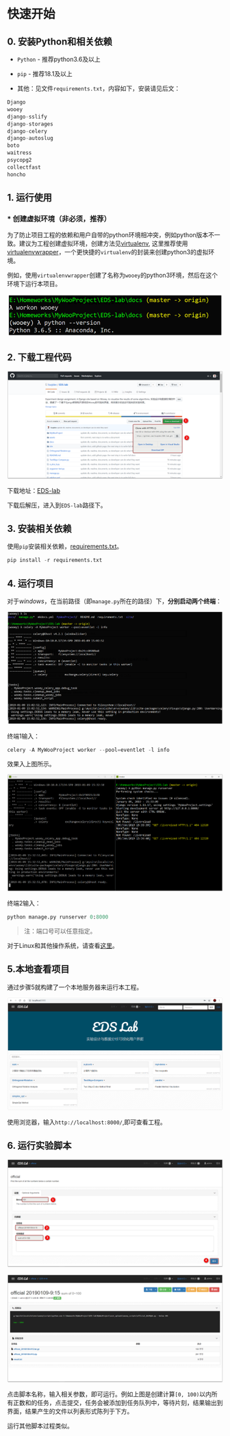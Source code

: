 # 快速开始



## 0. 安装Python和相关依赖

* `Python` - 推荐python3.6及以上
* `pip` - 推荐18.1及以上

* 其他：见文件`requirements.txt`，内容如下，安装请见后文：

```python
Django
wooey
django-sslify
django-storages
django-celery
django-autoslug
boto
waitress
psycopg2
collectfast
honcho
```



## 1. 运行使用

### * 创建虚拟环境（非必须，推荐）

为了防止项目工程的依赖和用户自带的python环境相冲突，例如python版本不一致。建议为工程创建虚拟环境，创建方法见[virtualenv](https://virtualenv.pypa.io/en/latest/userguide/), 这里推荐使用[virtualenvwrapper](https://virtualenvwrapper.readthedocs.io/en/latest/install.html#basic-installation)，一个更快捷的`virtualenv`的封装来创建python3的虚拟环境。

例如，使用`virtualenvwrapper`创建了名称为`wooey`的python3环境，然后在这个环境下运行本项目。

![](assets/workon.png)



## 2. 下载工程代码

![](assets/download.png)

下载地址：[EDS-lab](https://github.com/liuqidev/EDS-lab)

下载后解压，进入到`EDS-lab`路径下。



## 3. 安装相关依赖

使用`pip`安装相关依赖，[requirements.txt](requirements.txt)。

```python
pip install -r requirements.txt
```



## 4. 运行项目

对于*windows*，在当前路径（即`manage.py`所在的路径）下，**分别启动两个终端**：

![](assets/one-terminal.png)

终端1输入：

```powershell
celery -A MyWooProject worker --pool=eventlet -l info
```

效果入上图所示。



![](assets/another-terminal.png)

终端2输入：

```python
python manage.py runserver 0:8000
```

> 注：端口号可以任意指定。



对于Linux和其他操作系统，请查看[这里](https://wooey.readthedocs.io/en/latest/running_wooey.html#through-two-separate-processes)。

## 5.本地查看项目

通过步骤5就构建了一个本地服务器来运行本工程。

![](assets/run.png)

使用浏览器，输入`http://localhost:8000/`,即可查看工程。



## 6. 运行实验脚本

![](assets/run-script.png)

![](assets/run-script-suss.png)

点击脚本名称，输入相关参数，即可运行。例如上图是创建计算`[0, 100)`以内所有正数和的任务，点击提交，任务会被添加到任务队列中，等待片刻，结果输出到界面，结果产生的文件以列表形式陈列于下方。

运行其他脚本过程类似。


